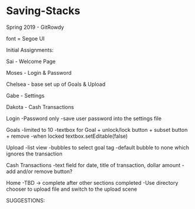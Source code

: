 # Saving-Stacks
Spring 2019 - GitRowdy


font = Segoe UI

Initial Assignments:

  Sai - Welcome Page
  
  Moses - Login & Password
  
  Chelsea - base set up of Goals & Upload
  
  Gabe - Settings
  
  Dakota - Cash Transactions

Login
-Password only
-save user password into the settings file

Goals
-limited to 10
-textbox for Goal + unlock/lock button + subset button + remove
-when locked textbox.setEditable(false)

Upload
-list view
-bubbles to select goal tag
-default bubble to none which ignores the transaction

Cash Transactions
-text field for date, title of transaction, dollar amount
-add and/or remove button?

Home
-TBD -> complete after other sections completed
-Use directory chooser to upload file and switch to the upload scene


SUGGESTIONS:


